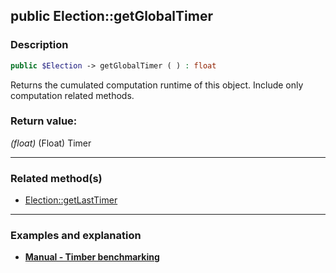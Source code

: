 ## public Election::getGlobalTimer

### Description    

```php
public $Election -> getGlobalTimer ( ) : float
```

Returns the cumulated computation runtime of this object. Include only computation related methods.
    

### Return value:   

*(float)* (Float) Timer


---------------------------------------

### Related method(s)      

* [Election::getLastTimer](../Election%20Class/public%20Election--getLastTimer.md)    

---------------------------------------

### Examples and explanation

* **[Manual - Timber benchmarking](https://github.com/julien-boudry/Condorcet/wiki/III-%23-A.-Avanced-features---Configuration-%23-1.-Timer-Benchmarking)**    
